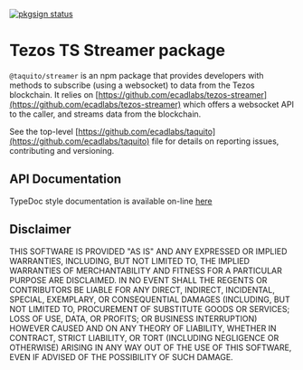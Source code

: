 [![pkgsign status](https://us-central1-pkgsign.cloudfunctions.net/pkgsign-badge?name=@taquito/streamer&expectedIdentity=jevonearth)](https://github.com/RedpointGames/pkgsign)

# Tezos TS Streamer package

`@taquito/streamer` is an npm package that provides developers with methods to subscribe (using a websocket) to data from the Tezos blockchain. It relies on [https://github.com/ecadlabs/tezos-streamer](https://github.com/ecadlabs/tezos-streamer) which offers a websocket API to the caller, and streams data from the blockchain.

See the top-level [https://github.com/ecadlabs/taquito](https://github.com/ecadlabs/taquito) file for details on reporting issues, contributing and versioning.

## API Documentation

TypeDoc style documentation is available on-line [here](https://taquito.tez.ie/typedoc/modules/_tezos_ts_streamer.html)

## Disclaimer

THIS SOFTWARE IS PROVIDED "AS IS" AND ANY EXPRESSED OR IMPLIED WARRANTIES, INCLUDING, BUT NOT LIMITED TO, THE IMPLIED WARRANTIES OF MERCHANTABILITY AND FITNESS FOR A PARTICULAR PURPOSE ARE DISCLAIMED. IN NO EVENT SHALL THE REGENTS OR CONTRIBUTORS BE LIABLE FOR ANY DIRECT, INDIRECT, INCIDENTAL, SPECIAL, EXEMPLARY, OR CONSEQUENTIAL DAMAGES (INCLUDING, BUT NOT LIMITED TO, PROCUREMENT OF SUBSTITUTE GOODS OR SERVICES; LOSS OF USE, DATA, OR PROFITS; OR BUSINESS INTERRUPTION) HOWEVER CAUSED AND ON ANY THEORY OF LIABILITY, WHETHER IN CONTRACT, STRICT LIABILITY, OR TORT (INCLUDING NEGLIGENCE OR OTHERWISE) ARISING IN ANY WAY OUT OF THE USE OF THIS SOFTWARE, EVEN IF ADVISED OF THE POSSIBILITY OF SUCH DAMAGE.
